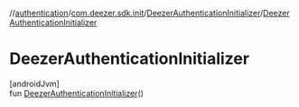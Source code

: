 //[authentication](../../../index.md)/[com.deezer.sdk.init](../index.md)/[DeezerAuthenticationInitializer](index.md)/[DeezerAuthenticationInitializer](-deezer-authentication-initializer.md)

# DeezerAuthenticationInitializer

[androidJvm]\
fun [DeezerAuthenticationInitializer](-deezer-authentication-initializer.md)()
